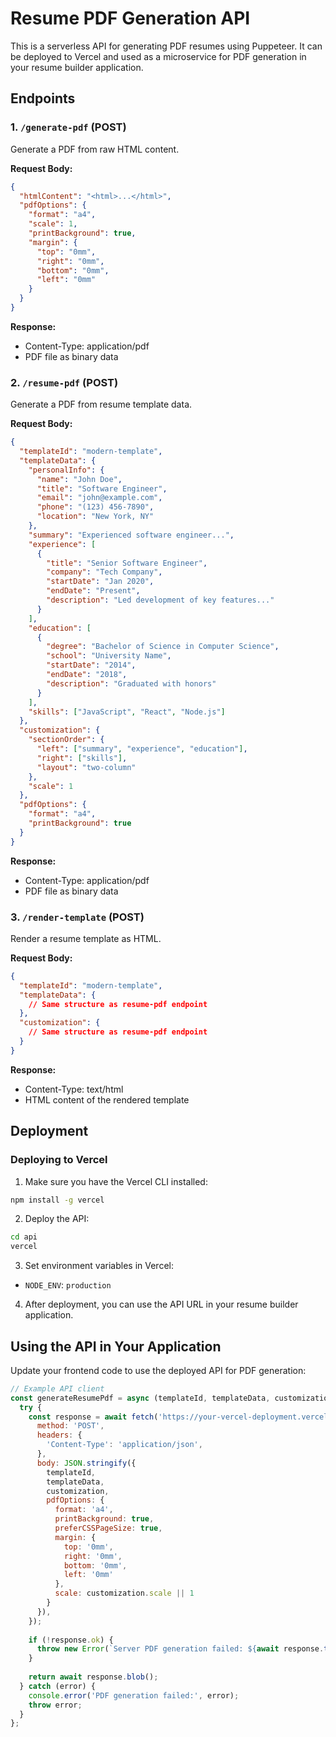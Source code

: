 # Resume PDF Generation API

This is a serverless API for generating PDF resumes using Puppeteer. It can be deployed to Vercel and used as a microservice for PDF generation in your resume builder application.

## Endpoints

### 1. `/generate-pdf` (POST)

Generate a PDF from raw HTML content.

**Request Body:**
```json
{
  "htmlContent": "<html>...</html>",
  "pdfOptions": {
    "format": "a4",
    "scale": 1,
    "printBackground": true,
    "margin": {
      "top": "0mm",
      "right": "0mm",
      "bottom": "0mm",
      "left": "0mm"
    }
  }
}
```

**Response:**
- Content-Type: application/pdf
- PDF file as binary data

### 2. `/resume-pdf` (POST)

Generate a PDF from resume template data.

**Request Body:**
```json
{
  "templateId": "modern-template",
  "templateData": {
    "personalInfo": {
      "name": "John Doe",
      "title": "Software Engineer",
      "email": "john@example.com",
      "phone": "(123) 456-7890",
      "location": "New York, NY"
    },
    "summary": "Experienced software engineer...",
    "experience": [
      {
        "title": "Senior Software Engineer",
        "company": "Tech Company",
        "startDate": "Jan 2020",
        "endDate": "Present",
        "description": "Led development of key features..."
      }
    ],
    "education": [
      {
        "degree": "Bachelor of Science in Computer Science",
        "school": "University Name",
        "startDate": "2014",
        "endDate": "2018",
        "description": "Graduated with honors"
      }
    ],
    "skills": ["JavaScript", "React", "Node.js"]
  },
  "customization": {
    "sectionOrder": {
      "left": ["summary", "experience", "education"],
      "right": ["skills"],
      "layout": "two-column"
    },
    "scale": 1
  },
  "pdfOptions": {
    "format": "a4",
    "printBackground": true
  }
}
```

**Response:**
- Content-Type: application/pdf
- PDF file as binary data

### 3. `/render-template` (POST)

Render a resume template as HTML.

**Request Body:**
```json
{
  "templateId": "modern-template",
  "templateData": {
    // Same structure as resume-pdf endpoint
  },
  "customization": {
    // Same structure as resume-pdf endpoint
  }
}
```

**Response:**
- Content-Type: text/html
- HTML content of the rendered template

## Deployment

### Deploying to Vercel

1. Make sure you have the Vercel CLI installed:
```bash
npm install -g vercel
```

2. Deploy the API:
```bash
cd api
vercel
```

3. Set environment variables in Vercel:
- `NODE_ENV`: `production`

4. After deployment, you can use the API URL in your resume builder application.

## Using the API in Your Application

Update your frontend code to use the deployed API for PDF generation:

```javascript
// Example API client
const generateResumePdf = async (templateId, templateData, customization) => {
  try {
    const response = await fetch('https://your-vercel-deployment.vercel.app/resume-pdf', {
      method: 'POST',
      headers: {
        'Content-Type': 'application/json',
      },
      body: JSON.stringify({
        templateId,
        templateData,
        customization,
        pdfOptions: {
          format: 'a4',
          printBackground: true,
          preferCSSPageSize: true,
          margin: {
            top: '0mm',
            right: '0mm',
            bottom: '0mm',
            left: '0mm'
          },
          scale: customization.scale || 1
        }
      }),
    });
    
    if (!response.ok) {
      throw new Error(`Server PDF generation failed: ${await response.text()}`);
    }
    
    return await response.blob();
  } catch (error) {
    console.error('PDF generation failed:', error);
    throw error;
  }
};
``` 